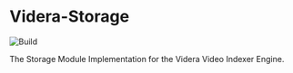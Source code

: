 # Videra-Storage
![Build](https://github.com/SayedAlesawy/Videra-Storage/workflows/Build/badge.svg?branch=master)

The Storage Module Implementation for the Videra Video Indexer Engine.
